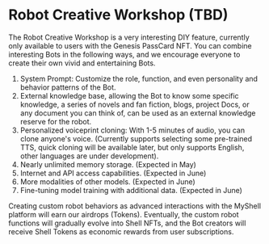 # Robot Creative Workshop (TBD)

The Robot Creative Workshop is a very interesting DIY feature, currently only available to users with the Genesis PassCard NFT. You can combine interesting Bots in the following ways, and we encourage everyone to create their own vivid and entertaining Bots.

1. System Prompt: Customize the role, function, and even personality and behavior patterns of the Bot.
2. External knowledge base, allowing the Bot to know some specific knowledge, a series of novels and fan fiction, blogs, project Docs, or any document you can think of, can be used as an external knowledge reserve for the robot.
3. Personalized voiceprint cloning: With 1-5 minutes of audio, you can clone anyone's voice. (Currently supports selecting some pre-trained TTS, quick cloning will be available later, but only supports English, other languages are under development).
4. Nearly unlimited memory storage. (Expected in May)
5. Internet and API access capabilities. (Expected in June)
6. More modalities of other models. (Expected in June)
7. Fine-tuning model training with additional data. (Expected in June)

Creating custom robot behaviors as advanced interactions with the MyShell platform will earn our airdrops (Tokens). Eventually, the custom robot functions will gradually evolve into Shell NFTs, and the Bot creators will receive Shell Tokens as economic rewards from user subscriptions.